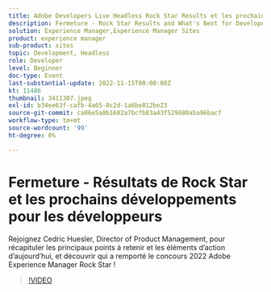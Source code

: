 ```yaml
---
title: Adobe Developers Live Headless Rock Star Results et les prochains développements pour les développeurs
description: Fermeture - Rock Star Results and What's Next for Developers Rejoignez Cedric Huesler, Director of Product Management, pour récapituler les principaux points à retenir et les éléments d’action d’aujourd’hui, ainsi que pour découvrir qui a remporté le prix Adobe Experience Manager Rock Star 2022 !
solution: Experience Manager,Experience Manager Sites
product: experience manager
sub-product: sites
topic: Development, Headless
role: Developer
level: Beginner
doc-type: Event
last-substantial-update: 2022-11-15T00:00:00Z
kt: 11486
thumbnail: 3411307.jpeg
exl-id: b34ee63f-cafb-4a65-8c2d-1a6be812be23
source-git-commit: ca06e5a8b1602a7bcfb83a43f529680a5a96bacf
workflow-type: tm+mt
source-wordcount: '99'
ht-degree: 0%

---
```


# Fermeture - Résultats de Rock Star et les prochains développements pour les développeurs

Rejoignez Cedric Huesler, Director of Product Management, pour récapituler les principaux points à retenir et les éléments d’action d’aujourd’hui, et découvrir qui a remporté le concours 2022 Adobe Experience Manager Rock Star !

>[!VIDEO](https://video.tv.adobe.com/v/3411307/?quality=12&learn=on)
